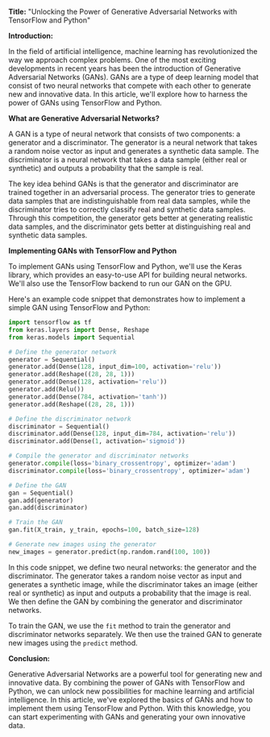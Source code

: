 **Title:** "Unlocking the Power of Generative Adversarial Networks with TensorFlow and Python"

**Introduction:**

In the field of artificial intelligence, machine learning has revolutionized the way we approach complex problems. One of the most exciting developments in recent years has been the introduction of Generative Adversarial Networks (GANs). GANs are a type of deep learning model that consist of two neural networks that compete with each other to generate new and innovative data. In this article, we'll explore how to harness the power of GANs using TensorFlow and Python.

**What are Generative Adversarial Networks?**

A GAN is a type of neural network that consists of two components: a generator and a discriminator. The generator is a neural network that takes a random noise vector as input and generates a synthetic data sample. The discriminator is a neural network that takes a data sample (either real or synthetic) and outputs a probability that the sample is real.

The key idea behind GANs is that the generator and discriminator are trained together in an adversarial process. The generator tries to generate data samples that are indistinguishable from real data samples, while the discriminator tries to correctly classify real and synthetic data samples. Through this competition, the generator gets better at generating realistic data samples, and the discriminator gets better at distinguishing real and synthetic data samples.

**Implementing GANs with TensorFlow and Python**

To implement GANs using TensorFlow and Python, we'll use the Keras library, which provides an easy-to-use API for building neural networks. We'll also use the TensorFlow backend to run our GAN on the GPU.

Here's an example code snippet that demonstrates how to implement a simple GAN using TensorFlow and Python:
```python
import tensorflow as tf
from keras.layers import Dense, Reshape
from keras.models import Sequential

# Define the generator network
generator = Sequential()
generator.add(Dense(128, input_dim=100, activation='relu'))
generator.add(Reshape((28, 28, 1)))
generator.add(Dense(128, activation='relu'))
generator.add(Relu())
generator.add(Dense(784, activation='tanh'))
generator.add(Reshape((28, 28, 1)))

# Define the discriminator network
discriminator = Sequential()
discriminator.add(Dense(128, input_dim=784, activation='relu'))
discriminator.add(Dense(1, activation='sigmoid'))

# Compile the generator and discriminator networks
generator.compile(loss='binary_crossentropy', optimizer='adam')
discriminator.compile(loss='binary_crossentropy', optimizer='adam')

# Define the GAN
gan = Sequential()
gan.add(generator)
gan.add(discriminator)

# Train the GAN
gan.fit(X_train, y_train, epochs=100, batch_size=128)

# Generate new images using the generator
new_images = generator.predict(np.random.rand(100, 100))
```
In this code snippet, we define two neural networks: the generator and the discriminator. The generator takes a random noise vector as input and generates a synthetic image, while the discriminator takes an image (either real or synthetic) as input and outputs a probability that the image is real. We then define the GAN by combining the generator and discriminator networks.

To train the GAN, we use the `fit` method to train the generator and discriminator networks separately. We then use the trained GAN to generate new images using the `predict` method.

**Conclusion:**

Generative Adversarial Networks are a powerful tool for generating new and innovative data. By combining the power of GANs with TensorFlow and Python, we can unlock new possibilities for machine learning and artificial intelligence. In this article, we've explored the basics of GANs and how to implement them using TensorFlow and Python. With this knowledge, you can start experimenting with GANs and generating your own innovative data.